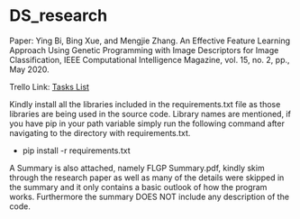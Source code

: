 # DS_research
Paper: Ying Bi, Bing Xue, and Mengjie Zhang. An Effective Feature Learning Approach Using Genetic Programming with Image Descriptors for Image Classification, IEEE Computational Intelligence Magazine, vol. 15, no. 2, pp., May 2020.    

Trello Link: [Tasks List](https://trello.com/b/ncxqv2TG)  

Kindly install all the libraries included in the requirements.txt file as those libraries are being used in the source code.
Library names are mentioned, if you have pip in your path variable simply run the following command after navigating to the directory with requirements.txt.  
* pip install -r requirements.txt  

A Summary is also attached, namely FLGP Summary.pdf, kindly skim through the research paper as well as many of the details were skipped in the summary and it only contains a basic outlook of how the program works. Furthermore the summary DOES NOT include any description of the code.